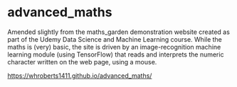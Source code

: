 # advanced_maths
 
Amended slightly from the maths_garden demonstration website created as part of the 
Udemy Data Science and Machine Learning course. While the maths is (very) basic,
the site is driven by an image-recognition machine learning module (using TensorFlow)
that reads and interprets the numeric character written on the web page, using a mouse.

 https://whroberts1411.github.io/advanced_maths/
